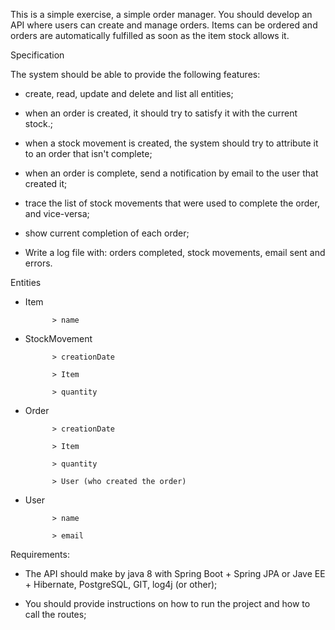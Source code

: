 This is a simple exercise, a simple order manager. You should develop an API where users can create and manage orders. Items can be ordered and orders are automatically fulfilled as soon as the item stock allows it.

Specification

The system should be able to provide the following features:

- create, read, update and delete and list all entities;

- when an order is created, it should try to satisfy it with the current stock.;

- when a stock movement is created, the system should try to attribute it to an order that isn't complete;

- when an order is complete, send a notification by email to the user that created it;

- trace the list of stock movements that were used to complete the order, and vice-versa;

- show current completion of each order;

- Write a log file with: orders completed, stock movements, email sent and errors.

Entities

- Item

            > name

- StockMovement

            > creationDate

            > Item

            > quantity

- Order

            > creationDate

            > Item

            > quantity

            > User (who created the order)

- User

            > name

            > email

Requirements:

- The API should make by java 8 with Spring Boot + Spring JPA or Jave EE + Hibernate, PostgreSQL, GIT, log4j (or other);

- You should provide instructions on how to run the project and how to call the routes;


